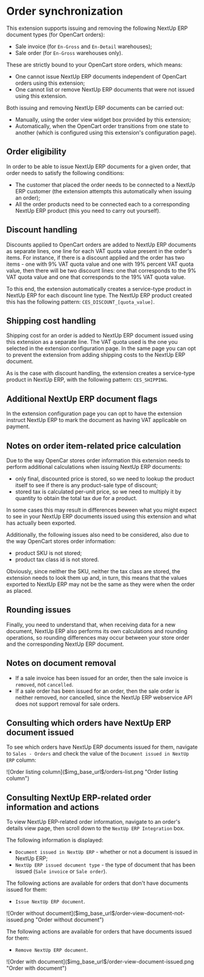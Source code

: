 # Order synchronization

This extension supports issuing and removing the following NextUp ERP document types (for OpenCart orders):
- Sale invoice (for `En-Gross` and `En-Detail` warehouses);
- Sale order (for `En-Gross` warehouses only).

These are strictly bound to your OpenCart store orders, which means:
- One cannot issue NextUp ERP documents independent of OpenCart orders using this extension;
- One cannot list or remove NextUp ERP documents that were not issued using this extension.

Both issuing and removing NextUp ERP documents can be carried out:
- Manually, using the order view widget box provided by this extension;
- Automatically, when the OpenCart order transitions from one state to another (which is configured using this extension's configuration page).

## Order eligibility

In order to be able to issue NextUp ERP documents for a given order, that order needs to satisfy the following conditions:
- The customer that placed the order needs to be connected to a NextUp ERP customer (the extension attempts this automatically when issuing an order);
- All the order products need to be connected each to a corresponding NextUp ERP product (this you need to carry out yourself).

## Discount handling

Discounts applied to OpenCart orders are added to NextUp ERP documents as separate lines, 
one line for each VAT quota value present in the order's items.
For instance, if there is a discount applied and the order has two items - one with 9% VAT quota value and one with 19% percent VAT quota value,
then there will be two discount lines: one that corresponds to the 9% VAT quota value and one that corresponds to the 19% VAT quota value.

To this end, the extension automatically creates a service-type product in NextUp ERP for each discount line type.
The NextUp ERP product created this has the following pattern: `CES_DISCOUNT_[quota_value]`.

## Shipping cost handling

Shipping cost for an order is added to NextUp ERP document issued using this extension as a separate line.
The VAT quota used is the one you selected in the extension configuration page.
In the same page you can opt to prevent the extension from adding shipping costs to the NextUp ERP document.

As is the case with discount handling, the extension creates a service-type product in NextUp ERP, 
with the following pattern: `CES_SHIPPING`.

## Additional NextUp ERP document flags

In the extension configuration page you can opt to have the extension instruct NextUp ERP to mark the document as having VAT applicable on payment.

## Notes on order item-related price calculation

Due to the way OpenCar stores order information this extension needs to perform additional calculations when issuing NextUp ERP documents:
- only final, discounted price is stored, so we need to lookup the product itself to see if there is any product-sale type of discount;
- stored tax is calculated per-unit price, so we need to multiply it by quantity to obtain the total tax due for a product.

In some cases this may result in differences beween what you might expect to see in your NextUp ERP documents 
issued using this extension and what has actually been exported.

Additionally, the following issues also need to be considered, also due to the way OpenCart stores order information:

- product SKU is not stored;
- product tax class id is not stored.

Obviously, since neither the SKU, neither the tax class are stored, the extension needs to look them up 
and, in turn, this means that the values exported to NextUp ERP may not be the same as they were when the order as placed.

## Rounding issues

Finally, you need to understand that, when receiving data for a new document, 
NextUp ERP also performs its own calculations and rounding operations,
so rounding differences may occur between your store order and the corresponding NextUp ERP document.

## Notes on document removal

- If a sale invoice has been issued for an order, then the sale invoice is `removed`, not `cancelled`.
- If a sale order has been issued for an order, then the sale order is neither removed, nor cancelled, 
since the NextUp ERP webservice API does not support removal for sale orders.

<div class="mp-page-break"></div>

## Consulting which orders have NextUp ERP document issued

To see which orders have NextUp ERP documents issued for them, navigate to `Sales - Orders` and check the value of the `Document issued in NextUp ERP` column:

<div class="mp-page-screenshot" markdown="1">
![Order listing column]($img_base_url$/orders-list.png "Order listing column")
</div>

<div class="mp-page-break"></div>

## Consulting NextUp ERP-related order information and actions

To view NextUp ERP-related order information, navigate to an order's details view page, 
then scroll down to the `NextUp ERP Integration` box.

The following information is displayed:
- `Document issued in NextUp ERP` - whether or not a document is issued in NextUp ERP;
- `NextUp ERP issued document type` - the type of document that has been issued (`Sale invoice` or `Sale order`).

The following actions are available for orders that don't have documents issued for them:
- `Issue NextUp ERP document`.

<div class="mp-page-screenshot" markdown="1">
![Order without document]($img_base_url$/order-view-document-not-issued.png "Order without document")
</div>

The following actions are available for orders that have documents issued for them:
- `Remove NextUp ERP document`.

<div class="mp-page-screenshot" markdown="1">
![Order with document]($img_base_url$/order-view-document-issued.png "Order with document")
</div>